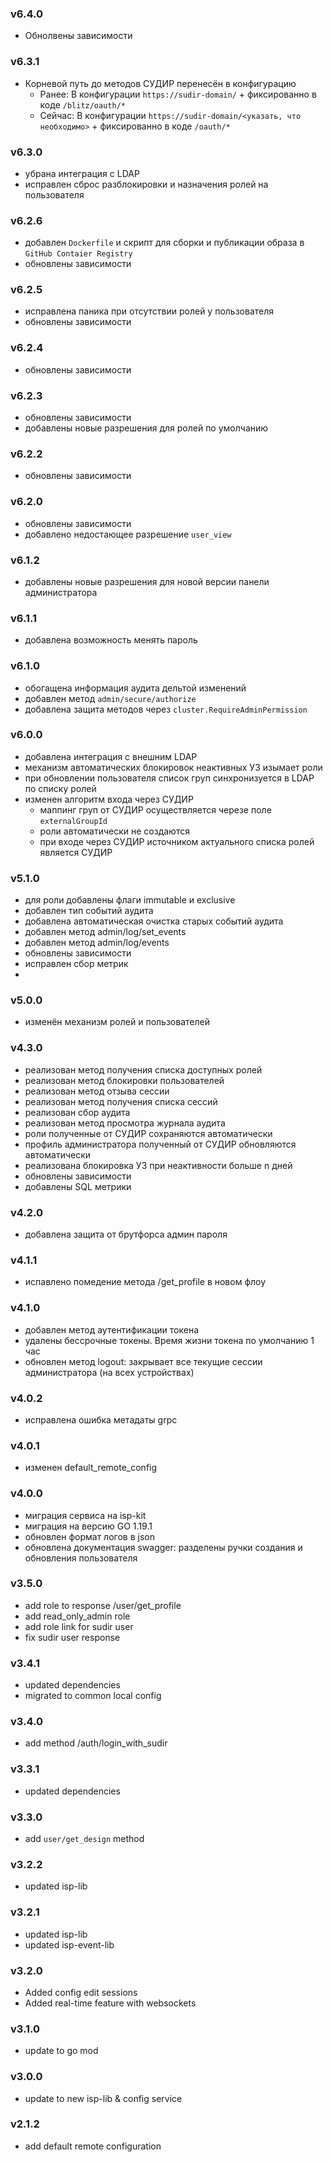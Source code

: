 ### v6.4.0
* Обнолвены зависимости
### v6.3.1
* Корневой путь до методов СУДИР перенесён в конфигурацию
  * Ранее: В конфигурации `https://sudir-domain/` + фиксированно в коде `/blitz/oauth/*`
  * Сейчас: В конфигурации `https://sudir-domain/<указать, что необходимо>` + фиксированно в коде `/oauth/*`
### v6.3.0
* убрана интеграция с LDAP
* исправлен сброс разблокировки и назначения ролей на пользователя
### v6.2.6
* добавлен `Dockerfile` и скрипт для сборки и публикации образа в `GitHub Contaier Registry`
* обновлены зависимости
### v6.2.5
* исправлена паника при отсутствии ролей у пользователя
* обновлены зависимости
### v6.2.4
* обновлены зависимости
### v6.2.3
* обновлены зависимости
* добавлены новые разрешения для ролей по умолчанию
### v6.2.2
* обновлены зависимости
### v6.2.0
* обновлены зависимости
* добавлено недостающее разрешение `user_view`
### v6.1.2
* добавлены новые разрешения для новой версии панели администратора
### v6.1.1
* добавлена возможность менять пароль
### v6.1.0
* обогащена информация аудита дельтой изменений
* добавлен метод `admin/secure/authorize`
* добавлена защита методов через `cluster.RequireAdminPermission`
### v6.0.0
* добавлена интеграция с внешним LDAP
* механизм автоматических блокировок неактивных УЗ изымает роли
* при обновлении пользователя список груп синхронизуется в LDAP по списку ролей
* изменен алгоритм входа через СУДИР
  * маппинг груп от СУДИР осуществляется черезе поле `externalGroupId`
  * роли автоматически не создаются
  * при входе через СУДИР источником актуального списка ролей является СУДИР
### v5.1.0
* для роли добавлены флаги immutable и exclusive
* добавлен тип событий аудита
* добавлена автоматическая очистка старых событий аудита
* добавлен метод admin/log/set_events
* добавлен метод admin/log/events
* обновлены зависимости
* исправлен сбор метрик
* 
### v5.0.0
* изменён механизм ролей и пользователей
### v4.3.0
* реализован метод получения списка доступных ролей
* реализован метод блокировки пользователей
* реализован метод отзыва сессии
* реализован метод получения списка сессий
* реализован сбор аудита
* реализован метод просмотра журнала аудита
* роли полученные от СУДИР сохраняются автоматически
* профиль администратора полученный от СУДИР обновляются автоматически
* реализована блокировка УЗ при неактивности больше n дней
* обновлены зависимости
* добавлены SQL метрики
### v4.2.0
* добавлена защита от брутфорса админ пароля
### v4.1.1
* испавлено помедение метода /get_profile в новом флоу
### v4.1.0
* добавлен метод аутентификации токена
* удалены бессрочные токены. Время жизни токена по умолчанию 1 час
* обновлен метод logout: закрывает все текущие сессии администратора (на всех устройствах)
### v4.0.2
* исправлена ошибка метадаты grpc 
### v4.0.1
* изменен default_remote_config
### v4.0.0
* миграция сервиса на isp-kit
* миграция на версию GO 1.19.1
* обновлен формат логов в json
* обновлена документация swagger: разделены ручки создания и обновления пользователя
### v3.5.0
* add role to response /user/get_profile
* add read_only_admin role
* add role link for sudir user
* fix sudir user response
### v3.4.1
* updated dependencies
* migrated to common local config
### v3.4.0
* add method /auth/login_with_sudir
### v3.3.1
* updated dependencies
### v3.3.0
* add `user/get_design` method
### v3.2.2
* updated isp-lib
### v3.2.1
* updated isp-lib
* updated isp-event-lib
### v3.2.0
* Added config edit sessions
* Added real-time feature with websockets
### v3.1.0
* update to go mod
### v3.0.0
* update to new isp-lib & config service
### v2.1.2
* add default remote configuration
